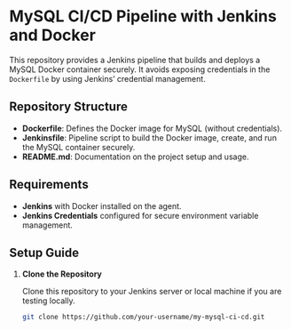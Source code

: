 # MySQL CI/CD Pipeline with Jenkins and Docker

This repository provides a Jenkins pipeline that builds and deploys a MySQL Docker container securely. It avoids exposing credentials in the `Dockerfile` by using Jenkins’ credential management.

## Repository Structure

- **Dockerfile**: Defines the Docker image for MySQL (without credentials).
- **Jenkinsfile**: Pipeline script to build the Docker image, create, and run the MySQL container securely.
- **README.md**: Documentation on the project setup and usage.

## Requirements

- **Jenkins** with Docker installed on the agent.
- **Jenkins Credentials** configured for secure environment variable management.

## Setup Guide

1. **Clone the Repository**

   Clone this repository to your Jenkins server or local machine if you are testing locally.

   ```sh
   git clone https://github.com/your-username/my-mysql-ci-cd.git
